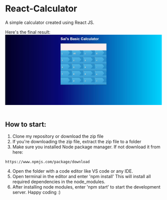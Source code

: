 # React-Calculator

A simple calculator created using React JS.

Here's the final result:
<br>
![alt text](https://github.com/Dantusaikamal/React-Calculator/blob/main/Screenshot.JPG?raw=true)
<br>
<br>

## How to start:

1. Clone my repository or download the zip file
2. If you're downloading the zip file, extract the zip file to a folder
3. Make sure you installed Node package manager. If not download it from here:
 ```
 https://www.npmjs.com/package/download
```
4. Open the folder with a code editor like VS code or any IDE.
5. Open terminal in the editor and enter 'npm install' 
This will install all required dependencies in the node_modules. 
6. After installing node modules, enter 'npm start' to start the development server. Happy coding :)

